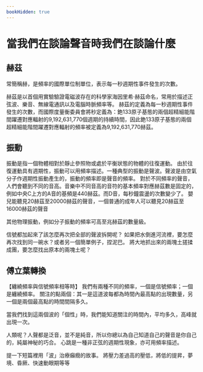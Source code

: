 ```yaml
---
bookHidden: true
---
```

# 當我們在談論聲音時我們在談論什麼


## 赫茲

常簡稱赫，是頻率的國際單位制單位，表示每一秒週期性事件發生的次數。

赫茲是以首個用實驗驗證電磁波存在的科學家海因里希·赫茲命名，常用於描述正弦波、樂音、無線電通訊以及電腦時脈頻率等。 赫茲的定義為每一秒週期性事件發生的次數，而國際度量衡委員會將秒定義為：銫133原子基態的兩個超精細能階間躍遷對應輻射的9,192,631,770個週期的持續時間，因此銫133原子基態的兩個超精細能階間躍遷對應輻射的頻率被定義為9,192,631,770赫茲。 

## 振動
振動是指一個物體相對於靜止參照物或處於平衡狀態的物體的往復運動。
由於往復運動具有週期性，振動可以用頻率描述。一種典型的振動是聲波。聲波是由空氣分子作週期性振動產生的，振動的頻率即是聲音的頻率。
對於不同頻率的聲音，人們會聽到不同的音高。音樂中不同音高的音符的基本頻率對應赫茲數是固定的，例如中央C上方的A音的基頻是440赫茲。而D音，每秒鐘震盪的次數變少了。
嬰兒能聽見20赫茲至20000赫茲的聲音，一個普通的成年人可以聽見20赫茲至16000赫茲的聲音

其他物理振動，例如分子振動的頻率可高至兆赫茲的數量級。

信號都加起來了該怎麼再次把全部的聲波拆開呢？
如果把水倒進河流裡，要怎麼再次找到同一碗水？或者另一個簡單例子，捏泥巴。
將大地抓出來的兩塊土搓揉成團，要怎麼找出原本的兩塊土呢？

## 傅立葉轉換

 【纏繞頻率與信號頻率相等時】
我們有兩種不同的頻率，一個是信號頻率；一個是纏繞頻率。
關注的點兩個：其一是這道波每都為時間內最高點的出現數量，另一個是兩個最高點的時間間隔多久。

當我們找到這兩個波的「個性」時，我們能知道關注的時間內，平均多久，高峰就出現一次。

人類呢？人聲都是泛音，並不是純音，所以你總以為自己知道自己的聲音是你自己的，純屬神秘的巧合。
心跳是一種非正弦的週期性現象，亦可用頻率描述。

提一下短篇裡用「波」治療癲癇的故事。
將壓力差過高的壓低，將低的提昇，夢境、昏厥、快速動眼期等等